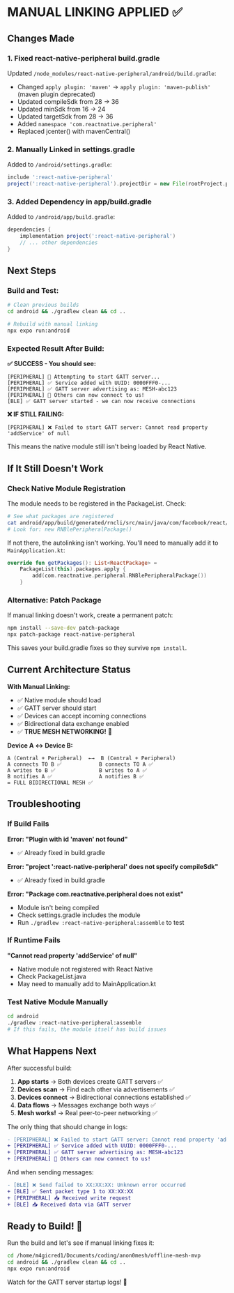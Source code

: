 # MANUAL LINKING APPLIED ✅

## Changes Made

### 1. Fixed react-native-peripheral build.gradle
Updated `/node_modules/react-native-peripheral/android/build.gradle`:
- Changed `apply plugin: 'maven'` → `apply plugin: 'maven-publish'` (maven plugin deprecated)
- Updated compileSdk from 28 → 36
- Updated minSdk from 16 → 24  
- Updated targetSdk from 28 → 36
- Added `namespace 'com.reactnative.peripheral'`
- Replaced jcenter() with mavenCentral()

### 2. Manually Linked in settings.gradle
Added to `/android/settings.gradle`:
```groovy
include ':react-native-peripheral'
project(':react-native-peripheral').projectDir = new File(rootProject.projectDir, '../node_modules/react-native-peripheral/android')
```

### 3. Added Dependency in app/build.gradle
Added to `/android/app/build.gradle`:
```groovy
dependencies {
    implementation project(':react-native-peripheral')
    // ... other dependencies
}
```

## Next Steps

### Build and Test:
```bash
# Clean previous builds
cd android && ./gradlew clean && cd ..

# Rebuild with manual linking
npx expo run:android
```

### Expected Result After Build:

**✅ SUCCESS - You should see:**
```
[PERIPHERAL] 🚀 Attempting to start GATT server...
[PERIPHERAL] ✅ Service added with UUID: 0000FFF0-...
[PERIPHERAL] ✅ GATT server advertising as: MESH-abc123
[PERIPHERAL] 📡 Others can now connect to us!
[BLE] ✅ GATT server started - we can now receive connections
```

**❌ IF STILL FAILING:**
```
[PERIPHERAL] ❌ Failed to start GATT server: Cannot read property 'addService' of null
```

This means the native module still isn't being loaded by React Native.

## If It Still Doesn't Work

### Check Native Module Registration

The module needs to be registered in the PackageList. Check:

```bash
# See what packages are registered
cat android/app/build/generated/rncli/src/main/java/com/facebook/react/PackageList.java
# Look for: new RNBlePeripheralPackage()
```

If not there, the autolinking isn't working. You'll need to manually add it to `MainApplication.kt`:

```kotlin
override fun getPackages(): List<ReactPackage> =
    PackageList(this).packages.apply {
        add(com.reactnative.peripheral.RNBlePeripheralPackage())
    }
```

### Alternative: Patch Package

If manual linking doesn't work, create a permanent patch:

```bash
npm install --save-dev patch-package
npx patch-package react-native-peripheral
```

This saves your build.gradle fixes so they survive `npm install`.

## Current Architecture Status

**With Manual Linking:**
- ✅ Native module should load
- ✅ GATT server should start
- ✅ Devices can accept incoming connections
- ✅ Bidirectional data exchange enabled
- ✅ **TRUE MESH NETWORKING!** 🎉

**Device A ↔ Device B:**
```
A (Central + Peripheral)  ←→  B (Central + Peripheral)
A connects TO B ✅            B connects TO A ✅
A writes to B ✅              B writes to A ✅
B notifies A ✅               A notifies B ✅
= FULL BIDIRECTIONAL MESH ✅
```

## Troubleshooting

### If Build Fails

**Error: "Plugin with id 'maven' not found"**
- ✅ Already fixed in build.gradle

**Error: "project ':react-native-peripheral' does not specify compileSdk"**
- ✅ Already fixed in build.gradle

**Error: "Package com.reactnative.peripheral does not exist"**
- Module isn't being compiled
- Check settings.gradle includes the module
- Run `./gradlew :react-native-peripheral:assemble` to test

### If Runtime Fails

**"Cannot read property 'addService' of null"**
- Native module not registered with React Native
- Check PackageList.java
- May need to manually add to MainApplication.kt

### Test Native Module Manually

```bash
cd android
./gradlew :react-native-peripheral:assemble
# If this fails, the module itself has build issues
```

## What Happens Next

After successful build:

1. **App starts** → Both devices create GATT servers ✅
2. **Devices scan** → Find each other via advertisements ✅
3. **Devices connect** → Bidirectional connections established ✅
4. **Data flows** → Messages exchange both ways ✅
5. **Mesh works!** → Real peer-to-peer networking ✅

The only thing that should change in logs:
```diff
- [PERIPHERAL] ❌ Failed to start GATT server: Cannot read property 'addService' of null
+ [PERIPHERAL] ✅ Service added with UUID: 0000FFF0-...
+ [PERIPHERAL] ✅ GATT server advertising as: MESH-abc123
+ [PERIPHERAL] 📡 Others can now connect to us!
```

And when sending messages:
```diff
- [BLE] ❌ Send failed to XX:XX:XX: Unknown error occurred
+ [BLE] ✅ Sent packet type 1 to XX:XX:XX
+ [PERIPHERAL] 📥 Received write request
+ [BLE] 📥 Received data via GATT server
```

## Ready to Build! 🚀

Run the build and let's see if manual linking fixes it:

```bash
cd /home/m4gicred1/Documents/coding/anon0mesh/offline-mesh-mvp
cd android && ./gradlew clean && cd ..
npx expo run:android
```

Watch for the GATT server startup logs! 🎯
